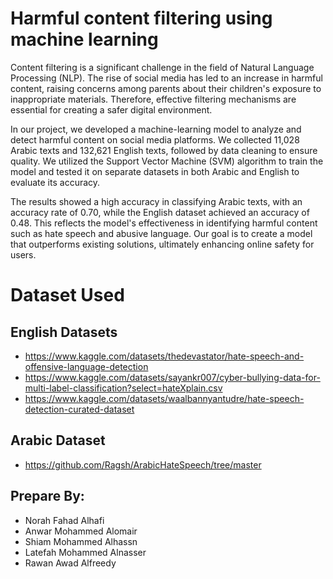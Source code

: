 # Harmful content filtering using machine learning

Content filtering is a significant challenge in the field of Natural Language Processing (NLP). The rise of social media has led to an increase in harmful content, raising concerns among parents about their children's exposure to inappropriate materials. Therefore, effective filtering mechanisms are essential for creating a safer digital environment.

In our project, we developed a machine-learning model to analyze and detect harmful content on social media platforms. We collected 11,028 Arabic texts and 132,621 English texts, followed by data cleaning to ensure quality. We utilized the Support Vector Machine (SVM) algorithm to train the model and tested it on separate datasets in both Arabic and English to evaluate its accuracy.

The results showed a high accuracy in classifying Arabic texts, with an accuracy rate of 0.70, while the English dataset achieved an accuracy of 0.48. This reflects the model's effectiveness in identifying harmful content such as hate speech and abusive language. Our goal is to create a model that outperforms existing solutions, ultimately enhancing online safety for users.

# Dataset Used

## English Datasets
- https://www.kaggle.com/datasets/thedevastator/hate-speech-and-offensive-language-detection
- https://www.kaggle.com/datasets/sayankr007/cyber-bullying-data-for-multi-label-classification?select=hateXplain.csv
- https://www.kaggle.com/datasets/waalbannyantudre/hate-speech-detection-curated-dataset
## Arabic Dataset
- https://github.com/Ragsh/ArabicHateSpeech/tree/master

  
##
## Prepare By:
- Norah Fahad Alhafi 
- Anwar Mohammed Alomair
- Shiam Mohammed Alhassn
- Latefah Mohammed Alnasser
- Rawan Awad Alfreedy


